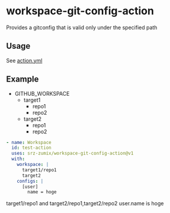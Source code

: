 # workspace-git-config-action

Provides a gitconfig that is valid only under the specified path

## Usage

See [action.yml](./action.yml)

## Example

- GITHUB_WORKSPACE
  - target1
    - repo1
    - repo2
  - target2
    - repo1
    - repo2

```yaml
- name: Workspace
  id: test-action
  uses: srz-zumix/workspace-git-config-action@v1
  with:
    workspace: |
      target1/repo1
      target2
    configs: |
      [user]
        name = hoge
```

target1/repo1 and target2/repo1,target2/repo2 user.name is hoge
